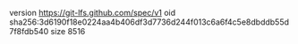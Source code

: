 version https://git-lfs.github.com/spec/v1
oid sha256:3d6190f18e0224aa4b406df3d7736d244f013c6a6f4c5e8dbddb55d7f8fdb540
size 8516
